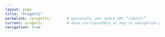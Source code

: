 ```yaml
---
layout: page
title: "Progetti"
permalink: /progetti/       # opzionale, per avere URL “/about/”
current: progetti           # deve corrispondere al key in navigation.yml
navigation: true
---
```

